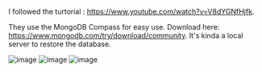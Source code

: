 I followed the turtorial : https://www.youtube.com/watch?v=V8dYGNfHjfk.

They use the MongoDB Compass for easy use. Download here: https://www.mongodb.com/try/download/community. It's kinda a local server to restore the database.


![image](https://github.com/user-attachments/assets/f5c1566e-0025-43d2-980c-3745425e8510)
![image](https://github.com/user-attachments/assets/df322d7c-c794-431a-8827-5421f4d6ad85)
![image](https://github.com/user-attachments/assets/a1eee963-333a-4ae4-b324-17441eee9aab)

